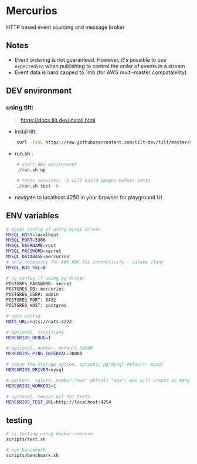 # Mercurios

HTTP based event sourcing and message broker

## Notes

-   Event ordering is not guaranteed. However, it's possible to use `expectedSeq` when publishing to control the order of events in a stream
-   Event data is hard capped to 1mb (for AWS multi-master compatability)

## DEV environment

### using tilt:

> https://docs.tilt.dev/install.html

-   instal tilt:

```sh
    curl -fsSL https://raw.githubusercontent.com/tilt-dev/tilt/master/scripts/install.sh | bash
```

-   run.sh :

```sh
    # start dev environment
    ./run.sh up

    # tests services; -b will build images before tests
    ./run.sh test -b
```

-   navigate to localhost:4250 in your browser for playground UI

## ENV variables

```sh
# mysql config if using mysql driver
MYSQL_HOST=localhost
MYSQL_PORT=3306
MYSQL_USERNAME=root
MYSQL_PASSWORD=secret
MYSQL_DATABASE=mercurios
# only necessary for AWS RDS SSL connectivity - values 1|any
MYSQL_RDS_SSL=0

# pg config if using pg driver
POSTGRES_PASSWORD: secret
POSTGRES_DB: mercurios
POSTGRES_USER: admin
POSTGRES_PORT: 5432
POSTGRES_HOST: postgres

# nats config
NATS_URL=nats://nats:4222

# optional, true|1|any
MERCURIOS_DEBUG=1

# optional, number, default 30000
MERCURIOS_PING_INTERVAL=30000

# chose the storage option, options: pg|mysql default: mysql
MERCURIOS_DRIVER=mysql

# workers, values: number|"max" default "max"; max will create as many workers as the cpu cores
MERCURIOS_WORKERS=1

# optional, server url for tests
MERCURIOS_TEST_URL=http://localhost:4254
```

## testing

```sh
# ci testing using docker-compose
scripts/test.sh

# run benchmark
scripts/benchmark.sh
```
